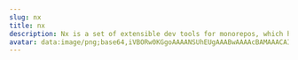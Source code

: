```yaml
---
slug: nx
title: nx
description: Nx is a set of extensible dev tools for monorepos, which help you develop like Google, Facebook, and Microsoft.
avatar: data:image/png;base64,iVBORw0KGgoAAAANSUhEUgAAABwAAAAcBAMAAACAI8KnAAAAMFBMVEVHcEzL1eHL1eHL1eHL1eHL1eHL1eHL1uHL1eHL1eHL1eHL1eHL1eHL1eHL1eHL1eEEq73kAAAAEHRSTlMAMmljRIH/GnO30uylmQ/EUCCQwAAAALtJREFUeAGtzzEIQWEUxfEjkpXJbHjZDPZiUfayAv09pKw2C7NJmeyDMlmUTIoMBpNBBslon3y3V7A7w61f99bp6o9JZHPBCFKiKY0Yv9mWvC+S+9lSkbfafNhV/3BUeHcKSK9ILQSsjUueQygAXB3LNLwRcNjydLzQ8WZQn85pOh7dvQ+nW2ZfN0ahvWUgJX1jBGrWLuWNmrCHlmNcxjvWbk/JGPPp3FkE3EhnqjG6xkTKHT3cSKX117wA4IBOhWXLrx4AAAAASUVORK5CYII=
---
```

